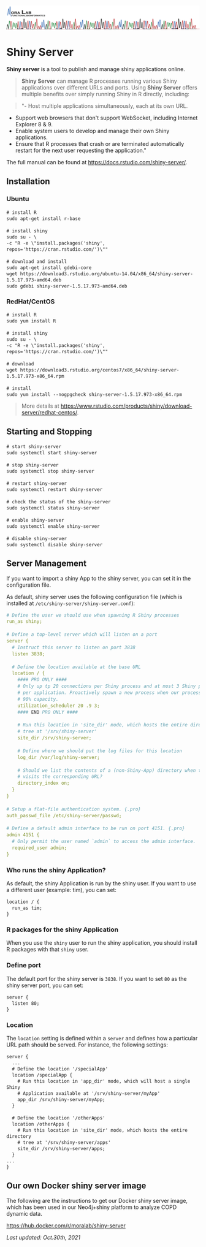 <img src="https://github.com/mora-lab/mora-lab.github.io/blob/master/picture/MORALAB_Banner.png">

# Shiny Server

**Shiny server** is a tool to publish and manage shiny applications online.

> **Shiny Server** can manage R processes running various Shiny applications over different URLs and ports. Using **Shiny Server** offers multiple benefits over simply running Shiny in R directly, including:

> "- Host multiple applications simultaneously, each at its own URL.
- Support web browsers that don't support WebSocket, including Internet Explorer 8 & 9.
- Enable system users to develop and manage their own Shiny applications.
- Ensure that R processes that crash or are terminated automatically restart for the next user requesting the application."

The full manual can be found at https://docs.rstudio.com/shiny-server/.

## Installation

### Ubuntu

```shell
# install R
sudo apt-get install r-base

# install shiny
sudo su - \
-c "R -e \"install.packages('shiny', repos='https://cran.rstudio.com/')\""

# download and install
sudo apt-get install gdebi-core
wget https://download3.rstudio.org/ubuntu-14.04/x86_64/shiny-server-1.5.17.973-amd64.deb
sudo gdebi shiny-server-1.5.17.973-amd64.deb
```

### RedHat/CentOS

```shell
# install R
sudo yum install R

# install shiny
sudo su - \
-c "R -e \"install.packages('shiny', repos='https://cran.rstudio.com/')\""

# download
wget https://download3.rstudio.org/centos7/x86_64/shiny-server-1.5.17.973-x86_64.rpm

# install 
sudo yum install --nogpgcheck shiny-server-1.5.17.973-x86_64.rpm
```

> More details at https://www.rstudio.com/products/shiny/download-server/redhat-centos/.

## Starting and Stopping

```shell
# start shiny-server
sudo systemctl start shiny-server

# stop shiny-server 
sudo systemctl stop shiny-server

# restart shiny-server
sudo systemctl restart shiny-server

# check the status of the shiny-server
sudo systemctl status shiny-server

# enable shiny-server
sudo systemctl enable shiny-server

# disable shiny-server
sudo systemctl disable shiny-server
```

## Server Management

If you want to import a shiny App to the shiny server, you can set it in the configuration file.

As default, shiny server uses the following configuration file (which is installed at `/etc/shiny-server/shiny-server.conf`):

```yaml
# Define the user we should use when spawning R Shiny processes
run_as shiny;

# Define a top-level server which will listen on a port
server {
  # Instruct this server to listen on port 3838
  listen 3838;

  # Define the location available at the base URL
  location / {
    #### PRO ONLY ####
    # Only up tp 20 connections per Shiny process and at most 3 Shiny processes
    # per application. Proactively spawn a new process when our processes reach 
    # 90% capacity.
    utilization_scheduler 20 .9 3;
    #### END PRO ONLY ####

    # Run this location in 'site_dir' mode, which hosts the entire directory
    # tree at '/srv/shiny-server'
    site_dir /srv/shiny-server;
    
    # Define where we should put the log files for this location
    log_dir /var/log/shiny-server;
    
    # Should we list the contents of a (non-Shiny-App) directory when the user 
    # visits the corresponding URL?
    directory_index on;
  }
}

# Setup a flat-file authentication system. {.pro}
auth_passwd_file /etc/shiny-server/passwd;

# Define a default admin interface to be run on port 4151. {.pro}
admin 4151 {
  # Only permit the user named `admin` to access the admin interface.
  required_user admin;
}
```

### Who runs the shiny Application?

As default, the shiny Application is run by the shiny user. If you want to use a different user (example: tim), you can set:

```shell
location / {
  run_as tim;
}
```

### R packages for the shiny Application

When you use the `shiny` user to run the shiny application, you should install R packages with that `shiny` user.

### Define port

The default port for the shiny server is `3838`. If you want to set `80` as the shiny server port, you can set:

```shell
server {
  listen 80;
}
```

### Location

The `location` setting is defined within a `server` and defines how a particular URL path should be served. For instance, the following settings:

```shell
server {
  ...
  # Define the location '/specialApp'
  location /specialApp {
    # Run this location in 'app_dir' mode, which will host a single Shiny
    # Application available at '/srv/shiny-server/myApp'
    app_dir /srv/shiny-server/myApp;
  }
  
  # Define the location '/otherApps'
  location /otherApps {
    # Run this location in 'site_dir' mode, which hosts the entire directory
    # tree at '/srv/shiny-server/apps'
    site_dir /srv/shiny-server/apps;
  }
...
}
```

## Our own Docker shiny server image
The following are the instructions to get our Docker shiny server image, which has been used in our Neo4j+shiny platform to analyze COPD dynamic data.<br>

https://hub.docker.com/r/moralab/shiny-server

*Last updated: Oct.30th, 2021*

